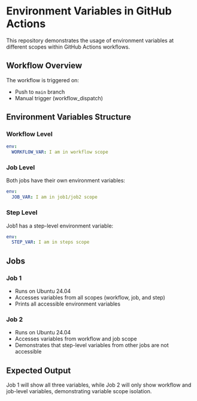# Environment Variables in GitHub Actions

This repository demonstrates the usage of environment variables at different scopes within GitHub Actions workflows.

## Workflow Overview

The workflow is triggered on:
- Push to `main` branch
- Manual trigger (workflow_dispatch)

## Environment Variables Structure

### Workflow Level
```yaml
env:
  WORKFLOW_VAR: I am in workflow scope
```

### Job Level
Both jobs have their own environment variables:
```yaml
env:
  JOB_VAR: I am in job1/job2 scope
```

### Step Level
Job1 has a step-level environment variable:
```yaml
env:
  STEP_VAR: I am in steps scope
```

## Jobs

### Job 1
- Runs on Ubuntu 24.04
- Accesses variables from all scopes (workflow, job, and step)
- Prints all accessible environment variables

### Job 2
- Runs on Ubuntu 24.04
- Accesses variables from workflow and job scope
- Demonstrates that step-level variables from other jobs are not accessible

## Expected Output

Job 1 will show all three variables, while Job 2 will only show workflow and job-level variables, demonstrating variable scope isolation.
